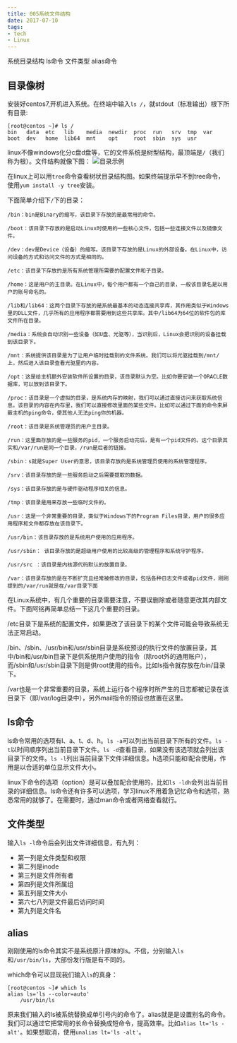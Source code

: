 ```yaml
---
title: 005系统文件结构
date: 2017-07-10
tags:
- tech
- Linux
---
```


系统目录结构
ls命令
文件类型
alias命令

<!--more-->

## 目录像树
安装好centos7,开机进入系统。在终端中输入`ls /`，就stdout（标准输出）根下所有目录:
```
[root@centos ~]# ls /
bin   data  etc   lib    media  newdir  proc  run   srv  tmp  var
boot  dev   home  lib64  mnt    opt     root  sbin  sys  usr
```

linux不像windows化分c盘d盘等，它的文件系统是树型结构，最顶端是`/`（我们称为根）。文件结构就像下图：
![目录示例](http://pehjeua02.bkt.clouddn.com/626b65ac13d4aeb58f6f5323ae3d0aa6.png)

在linux上可以用`tree`命令查看树状目录结构图。如果终端提示早不到tree命令，使用`yum install -y tree`安装。

下面简单介绍下`/`下的目录：
```
/bin：bin是Binary的缩写，该目录下存放的是最常用的命令。

/boot：该目录下存放的是启动Linux时使用的一些核心文件，包括一些连接文件以及镜像文件。

/dev：dev是Device（设备）的缩写。该目录下存放的是Linux的外部设备。在Linux中，访问设备的方式和访问文件的方式是相同的。

/etc：该目录下存放的是所有系统管理所需要的配置文件和子目录。

/home：这是用户的主目录。在Linux中，每个用户都有一个自己的目录，一般该目录名是以用户的账号命名的。

/lib和/lib64：这两个目录下存放的是系统最基本的动态连接共享库，其作用类似于Windows里的DLL文件，几乎所有的应用程序都需要用到这些共享库。其中/lib64为64位的软件包的库文件所在目录。

/media：系统会自动识别一些设备（如U盘、光驱等），当识别后，Linux会把识别的设备挂载到该目录下。

/mnt：系统提供该目录是为了让用户临时挂载别的文件系统。我们可以将光驱挂载到/mnt/上，然后进入该目录查看光驱里的内容。

/opt：这是给主机额外安装软件所设置的目录，该目录默认为空。比如你要安装一个ORACLE数据库，可以放到该目录下。

/proc：该目录是一个虚拟的目录，是系统内存的映射，我们可以通过直接访问来获取系统信息。该目录的内容在内存里，我们可以直接修改里面的某些文件。比如可以通过下面的命令来屏蔽主机的ping命令，使其他人无法ping你的机器。

/root：该目录是系统管理员的用户主目录。

/run：这里面存放的是一些服务的pid，一个服务启动完后，是有一个pid文件的。这个目录其实和/var/run是同一个目录，/run是后者的链接。

/sbin：s就是Super User的意思，该目录存放的是系统管理员使用的系统管理程序。

/srv：该目录存放的是一些服务启动之后需要提取的数据。

/sys：该目录存放的是与硬件驱动程序相关的信息。

/tmp：该目录是用来存放一些临时文件的。

/usr：这是一个非常重要的目录，类似于Windows下的Program Files目录，用户的很多应用程序和文件都存放在该目录下。

/usr/bin：该目录存放的是系统用户使用的应用程序。

/usr/sbin： 该目录存放的是超级用户使用的比较高级的管理程序和系统守护程序。

/usr/src ：该目录是内核源代码默认的放置目录。

/var：该目录存放的是在不断扩充且经常被修改的目录，包括各种日志文件或者pid文件，刚刚提到的/var/run就是在/var目录下面
```

在Linux系统中，有几个重要的目录需要注意，不要误删除或者随意更改其内部文件。下面阿铭再简单总结一下这几个重要的目录。

/etc目录下是系统的配置文件，如果更改了该目录下的某个文件可能会导致系统无法正常启动。

/bin、/sbin、/usr/bin和/usr/sbin目录是系统预设的执行文件的放置目录，其中/bin和/usr/bin目录下是供系统用户使用的指令（除root外的通用账户），而/sbin和/usr/sbin目录下则是供root使用的指令。比如ls指令就存放在/bin/目录下。

/var也是一个非常重要的目录，系统上运行各个程序时所产生的日志都被记录在该目录下（即/var/log目录中），另外mail指令的预设也放置在这里。

## ls命令
ls命令常用的选项有l、a、t、d、h。`ls -a`可以列出当前目录下所有的文件。`ls -t`以时间顺序列出当前目录下文件。`ls -d`查看目录，如果没有该选项就会列出该目录下的文件。`ls -l`列出当前目录下文件详细信息。h选项只能和l配合使用，作用是以合适的单位显示文件大小。

linux下命令的选项（option）是可以叠加配合使用的，比如`ls -ldh`会列出当前目录的详细信息。ls命令还有许多可以选项，学习linux不用着急记忆命令和选项，熟悉常用的就够了。在需要时，通过man命令或者网络查看就行。

## 文件类型
输入`ls -l`命令后会列出文件详细信息，有九列：
- 第一列是文件类型和权限
- 第二列是inode
- 第三列是文件所有者
- 第四列是文件所属组
- 第五列是文件大小
- 第六七八列是文件最后访问时间
- 第九列是文件名

## alias
刚刚使用的ls命令其实不是系统原汁原味的ls。不信，分别输入`ls`和`/usr/bin/ls`，大部份发行版是有不同的。

which命令可以显现我们输入`ls`的真身：
```
[root@centos ~]# which ls
alias ls='ls --color=auto'
	/usr/bin/ls
```

原来我们输入的ls被系统替换成单引号内的命令了。alias就是是设置别名的命令。我们可以通过它把常用的长命令替换成短命令，提高效率。比如`alias lt='ls -alt'`。如果想取消，使用`unalias lt='ls -alt'`。
